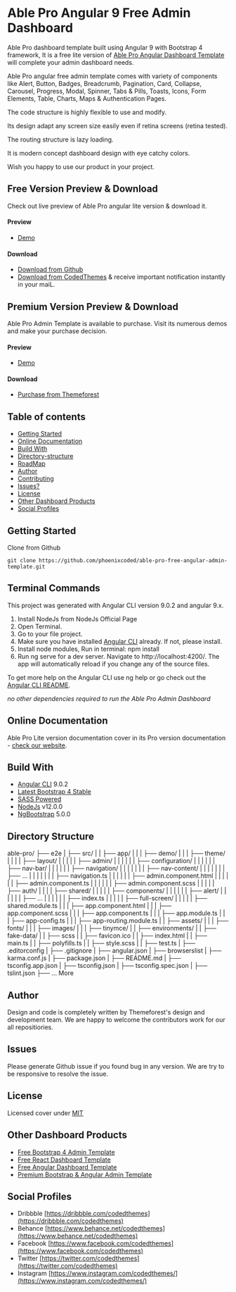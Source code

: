 # Able Pro Angular 9 Free Admin Dashboard

Able Pro dashboard template built using Angular 9 with Bootstrap 4 framework, It is a free lite version of [Able Pro Angular Dashboard Template](https://codedthemes.com/item/able-pro-angular-free-admin-dashboard/) will complete your admin dashboard needs.

Able Pro angular free admin template comes with variety of components like Alert, Button, Badges, Breadcrumb, Pagination, Card, Collapse, Carousel, Progress, Modal, Spinner, Tabs & Pills, Toasts, Icons, Form Elements, Table, Charts, Maps & Authentication Pages.

The code structure is highly flexible to use and modify.

Its design adapt any screen size easily even if retina screens (retina tested).

The routing structure is lazy loading.

It is modern concept dashboard design with eye catchy colors.

Wish you happy to use our product in your project.

## Free Version Preview & Download

Check out live preview of Able Pro angular lite version & download it.

#### Preview

* [Demo](https://codedthemes.com/item/able-pro-angular-free-admin-dashboard/)

#### Download

* [Download from Github](https://github.com/phoenixcoded/able-pro-free-angular-admin-template)
* [Download from CodedThemes](https://codedthemes.com/item/able-pro-angular-free-admin-dashboard/) & receive important notification instantly in your maiL.

## Premium Version Preview & Download

Able Pro Admin Template is available to purchase. Visit its numerous demos and make your purchase decision.

#### Preview

* [Demo](http://ableproadmin.com/)

#### Download

* [Purchase from Themeforest](https://themeforest.net/item/able-pro-responsive-bootstrap-4-admin-template/19300403)

## Table of contents

* [Getting Started](#getting-started)
* [Online Documentation](#online-documentation)
* [Build With](#build-with)
* [Directory-structure](#directory-structure)
* [RoadMap](#roadmap)
* [Author](#author)
* [Contributing](#contributing)
* [Issues?](#issues)
* [License](#license)
* [Other Dashboard Products](#other-dashboard-products)
* [Social Profiles](#social-profiles)
 
## Getting Started

Clone from Github
```
git clone https://github.com/phoenixcoded/able-pro-free-angular-admin-template.git
```

## Terminal Commands

This project was generated with Angular CLI version 9.0.2 and angular 9.x.

1. Install NodeJs from NodeJs Official Page
2. Open Terminal.
3. Go to your file project.
4. Make sure you have installed [Angular CLI](https://github.com/angular/angular-cli) already. If not, please install.
5. Install node modules, Run in terminal: npm install
6. Run ng serve for a dev server. Navigate to http://localhost:4200/. The app will automatically reload if you change any of the source files.

To get more help on the Angular CLI use ng help or go check out the [Angular CLI README](https://github.com/angular/angular-cli/blob/master/README.md).

*no other dependencies required to run the Able Pro Admin Dashboard*

## Online Documentation

Able Pro Lite version documentation cover in its Pro version documentation - [check our website](https://able-pro-angular.gitbook.io/able-pro-8-0-angular-documentation/).

## Build With

- [Angular CLI](https://github.com/angular/angular-cli) 9.0.2
- [Latest Bootstrap 4 Stable](https://getbootstrap.com/)
- [SASS Powered](https://sass-lang.com/)
- [NodeJs](https://nodejs.org/en/) v12.0.0
- [NgBootstrap](https://ng-bootstrap.github.io/#/home) 5.0.0
 
## Directory Structure

able-pro/
├── e2e
|    ├── src/
|   |   ├── app/
|    |   |   ├── demo/
|    |   |   ├── theme/
|    |   |   |   ├── layout/
|    |   |   |   |   ├── admin/
|    |   |   |   |   |   ├── configuration/
|    |   |   |   |   |   ├── nav-bar/
|    |   |   |   |   |   ├── navigation/
|    |   |   |   |   |   |   ├── nav-content/
|    |   |   |   |   |   |   ├── ...
|    |   |   |   |   |   |   ├── navigation.ts
|    |   |   |   |   |   ├── admin.component.html
|    |   |   |   |   |   ├── admin.component.ts
|    |   |   |   |   |   ├── admin.component.scss
|    |   |   |   |   ├── auth/
|    |   |   |   ├── shared/
|    |   |   |   |   ├── components/
|    |   |   |   |   |   ├── alert/
|    |   |   |   |   |   ├── ...
|    |   |   |   |   |   ├── index.ts
|    |   |   |   |   ├── full-screen/
|    |   |   |   |   ├── shared.module.ts
|    |   |   ├── app.component.html
|    |   |   ├── app.component.scss
|    |   |   ├── app.component.ts
|    |   |   ├── app.module.ts
|    |   |   ├── app-config.ts
|    |   |   ├── app-routing.module.ts
|    |   ├── assets/
|    |   |   ├── fonts/
|    |   |   ├── images/
|    |   |   ├── tinymce/
|    |   ├── environments/
|    |   ├── fake-data/
|    |   ├── scss
|    |   ├── favicon.ico
|    |   ├── index.html
|    |   ├── main.ts
|    |   ├── polyfills.ts
|    |   ├── style.scss
|    |   ├── test.ts
|    ├── .editorconfig
|    ├── .gitignore
|    ├── angular.json
|    ├── browserslist
|    ├── karma.conf.js
|    ├── package.json
|    ├── README.md
|    ├── tsconfig.app.json
|    ├── tsconfig.json
|    ├── tsconfig.spec.json
|    ├── tslint.json
├── ... More

## Author

Design and code is completely written by Themeforest's design and development team. We are happy to welcome the contributors work for our all repositiories.

## Issues

Please generate Github issue if you found bug in any version. We are try to be responsive to resolve the issue.

## License

Licensed cover under [MIT](https://github.com/phoenixcoded/able-pro-free-angular-admin-template/blob/master/LICENSE)

## Other Dashboard Products

 - [Free Bootstrap 4 Admin Template](https://codedthemes.com/item/category/free-templates/free-bootstrap-admin-templates)
 - [Free React Dashboard Template](https://codedthemes.com/item/category/free-templates/free-react-admin-templates)
 - [Free Angular Dashboard Template](https://codedthemes.com/item/category/free-templates/free-angular-admin-templates)
 - [Premium Bootstrap & Angular Admin Template](https://codedthemes.com/item/category/templates/admin-templates/)
 
## Social Profiles
 - Dribbble [https://dribbble.com/codedthemes](https://dribbble.com/codedthemes)
 - Behance [https://www.behance.net/codedthemes](https://www.behance.net/codedthemes)
 - Facebook [https://www.facebook.com/codedthemes](https://www.facebook.com/codedthemes)
 - Twitter [https://twitter.com/codedthemes](https://twitter.com/codedthemes)
 - Instagram [https://www.instagram.com/codedthemes/](https://www.instagram.com/codedthemes/)